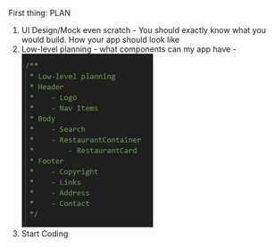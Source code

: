 First thing: PLAN
1. UI Design/Mock even scratch - You should exactly know what you would build. How your app should look like
2. Low-level planning - what components can my app have
    -![low-level-planning](image.png)
3. Start Coding